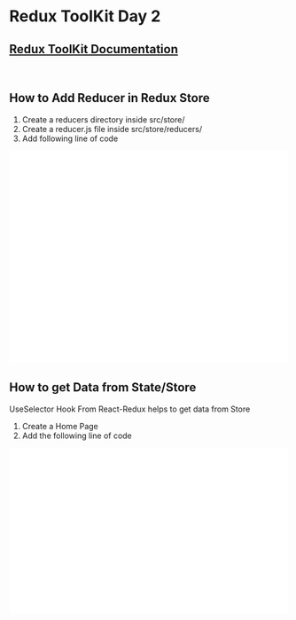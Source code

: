 # Redux ToolKit Day 2

## [Redux ToolKit Documentation](https://redux-toolkit.js.org/)

</br>

## How to Add Reducer in Redux Store
1. Create a reducers directory inside src/store/
2. Create a reducer.js file inside src/store/reducers/ 
3. Add following line of code

![Reducer](src/RTK2.0.svg)

## How to get Data from State/Store
UseSelector Hook From React-Redux helps to get data from Store

1. Create a Home Page
2. Add the following line of code
   
![Reducer](src/RTK2.1.svg)
